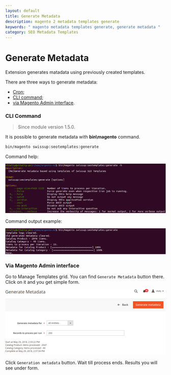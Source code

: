 ```yaml
---
layout: default
title: Generate Metadata
description: magento 2 metadata templates generate
keywords: " magento metadata templates generate, generate metadata "
category: SEO Metadata Templates
---
```


# Generate Metadata

Extension generates matadata using previously created templates.

There are three ways to generate metadata:

 -  [Cron](../configuration/#cron-settings);
 -  [CLI command](#cli-command);
 -  [via Magento Admin interface](#via-magento-admin-interface).

### CLI Command

> Since module version 1.5.0.

It is possible to generate metadata with **bin\magento** command.

```bash
bin/magento swissup:seotemplates:generate
```

Command help:

![CLI command help](/images/m2/seo-templates/cli/help.png)

Command output example:

![CLI command example](/images/m2/seo-templates/cli/example.png)

### Via Magento Admin interface

Go to Manage Templates grid. You can find `Generate Metadata` button there.
Click on it and you get simple form.

![Generate Metadata](/images/m2/seo-templates/backend/generate-metadata.png)

Click `Generation metadata` button. Wait till process ends. Results you will
see under form.
